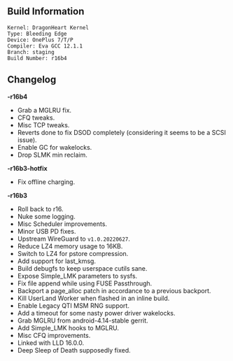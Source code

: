 ## Build Information
```
Kernel: DragonHeart Kernel
Type: Bleeding Edge
Device: OnePlus 7/T/P
Compiler: Eva GCC 12.1.1
Branch: staging
Build Number: r16b4
```
## Changelog
**-r16b4**

* Grab a MGLRU fix.
* CFQ tweaks.
* Misc TCP tweaks.
* Reverts done to fix DSOD completely (considering it seems to be a SCSI issue).
* Enable GC for wakelocks.
* Drop SLMK min reclaim.

**-r16b3-hotfix**

* Fix offline charging.

**-r16b3**

* Roll back to r16.
* Nuke some logging.
* Misc Scheduler improvements.
* Minor USB PD fixes.
* Upstream WireGuard to `v1.0.20220627`.
* Reduce LZ4 memory usage to 16KB.
* Switch to LZ4 for pstore compression.
* Add support for last_kmsg.
* Build debugfs to keep userspace cutils sane.
* Expose Simple_LMK parameters to sysfs.
* Fix file append while using FUSE Passthrough.
* Backport a page_alloc patch in accordance to a previous backport.
* Kill UserLand Worker when flashed in an inline build.
* Enable Legacy QTI MSM RNG support.
* Add a timeout for some nasty power driver wakelocks.
* Grab MGLRU from android-4.14-stable gerrit.
* Add Simple_LMK hooks to MGLRU.
* Misc CFQ improvements.
* Linked with LLD 16.0.0.
* Deep Sleep of Death supposedly fixed.
